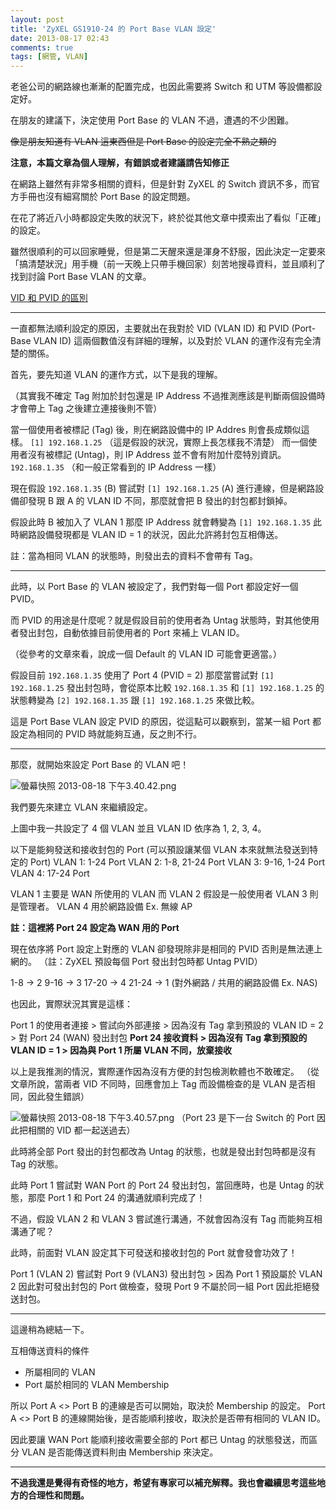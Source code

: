 ```yaml
---
layout: post
title: 'ZyXEL GS1910-24 的 Port Base VLAN 設定'
date: 2013-08-17 02:43
comments: true
tags: [網管, VLAN]
---
```

老爸公司的網路線也漸漸的配置完成，也因此需要將 Switch 和 UTM 等設備都設定好。

在朋友的建議下，決定使用 Port Base 的 VLAN 不過，遭遇的不少困難。

<del>像是朋友知道有 VLAN 這東西但是 Port Base 的設定完全不熟之類的</del>

**注意，本篇文章為個人理解，有錯誤或者建議請告知修正**

<!--more-->

在網路上雖然有非常多相關的資料，但是針對 ZyXEL 的 Switch 資訊不多，而官方手冊也沒有細寫關於 Port Base 的設定問題。

在花了將近八小時都設定失敗的狀況下，終於從其他文章中摸索出了看似「正確」的設定。

雖然很順利的可以回家睡覺，但是第二天醒來還是渾身不舒服，因此決定一定要來「搞清楚狀況」用手機（前一天晚上只帶手機回家）刻苦地搜尋資料，並且順利了找到討論 Port Base VLAN 的文章。

[VID 和 PVID 的區別](https://576642026.blog.51cto.com/1353191/811386)

---

一直都無法順利設定的原因，主要就出在我對於 VID (VLAN ID) 和 PVID (Port-Base VLAN ID) 這兩個數值沒有詳細的理解，以及對於 VLAN 的運作沒有完全清楚的關係。

首先，要先知道 VLAN 的運作方式，以下是我的理解。

（其實我不確定 Tag 附加於封包還是 IP Address 不過推測應該是判斷兩個設備時才會帶上 Tag 之後建立連接後則不管）

當一個使用者被標記 (Tag) 後，則在網路設備中的 IP Addres 則會長成類似這樣。
`[1] 192.168.1.25` （這是假設的狀況，實際上長怎樣我不清楚）
而一個使用者沒有被標記 (Untag)，則 IP Address 並不會有附加什麼特別資訊。
`192.168.1.35` （和一般正常看到的 IP Address 一樣）

現在假設 `192.168.1.35` (B) 嘗試對 `[1] 192.168.1.25` (A) 進行連線，但是網路設備卻發現 B 跟 A 的 VLAN ID 不同，那麼就會把 B 發出的封包都封鎖掉。

假設此時 B 被加入了 VLAN 1 那麼 IP Address 就會轉變為 `[1] 192.168.1.35` 此時網路設備發現都是 VLAN ID = 1 的狀況，因此允許將封包互相傳送。

註：當為相同 VLAN 的狀態時，則發出去的資料不會帶有 Tag。

---

此時，以 Port Base 的 VLAN 被設定了，我們對每一個 Port 都設定好一個 PVID。

而 PVID 的用途是什麼呢？就是假設目前的使用者為 Untag 狀態時，對其他使用者發出封包，自動依據目前使用者的 Port 來補上 VLAN ID。

（從參考的文章來看，說成一個 Default 的 VLAN ID 可能會更適當。）

假設目前 `192.168.1.35` 使用了 Port 4 (PVID = 2) 那麼當嘗試對 `[1] 192.168.1.25` 發出封包時，會從原本比較 `192.168.1.35` 和 `[1] 192.168.1.25` 的狀態轉變為 `[2] 192.168.1.35` 跟 `[1] 192.168.1.25` 來做比較。

這是 Port Base VLAN 設定 PVID 的原因，從這點可以觀察到，當某一組 Port 都設定為相同的 PVID 時就能夠互通，反之則不行。

---

那麼，就開始來設定 Port Base 的 VLAN 吧！

![螢幕快照 2013-08-18 下午3.40.42.png](https://user-image.logdown.io/user/52/blog/52/post/87501/9Is7MPIZRcS5ZxmWuMNv_%E8%9E%A2%E5%B9%95%E5%BF%AB%E7%85%A7%202013-08-18%20%E4%B8%8B%E5%8D%883.40.42.png)

我們要先來建立 VLAN 來繼續設定。

上圖中我一共設定了 4 個 VLAN 並且 VLAN ID 依序為 1, 2, 3, 4。

以下是能夠發送和接收封包的 Port (可以預設讓某個 VLAN 本來就無法發送到特定的 Port)
VLAN 1: 1-24 Port
VLAN 2: 1-8, 21-24 Port
VLAN 3: 9-16, 1-24 Port
VLAN 4: 17-24 Port

VLAN 1 主要是 WAN 所使用的 VLAN
而 VLAN 2 假設是一般使用者 VLAN 3 則是管理者。
VLAN 4 用於網路設備 Ex. 無線 AP

**註：這裡將 Port 24 設定為 WAN 用的 Port**

現在依序將 Port 設定上對應的 VLAN 卻發現除非是相同的 PVID 否則是無法連上網的。
（註：ZyXEL 預設每個 Port 發出封包時都 Untag PVID）

1-8 -> 2
9-16 -> 3
17-20 -> 4
21-24 -> 1 (對外網路 / 共用的網路設備 Ex. NAS)

也因此，實際狀況其實是這樣：

Port 1 的使用者連接 > 嘗試向外部連接 > 因為沒有 Tag 拿到預設的 VLAN ID = 2 > 對 Port 24 (WAN) 發出封包
**Port 24 接收資料 > 因為沒有 Tag 拿到預設的 VLAN ID = 1 > 因為與 Port 1 所屬 VLAN 不同，放棄接收**

以上是我推測的情況，實際運作因為沒有方便的封包檢測軟體也不敢確定。
（從文章所說，當兩者 VID 不同時，回應會加上 Tag 而設備檢查的是 VLAN 是否相同，因此發生錯誤）

![螢幕快照 2013-08-18 下午3.40.57.png](https://user-image.logdown.io/user/52/blog/52/post/87501/QBjF9xz4R2eGgwWL1my0_%E8%9E%A2%E5%B9%95%E5%BF%AB%E7%85%A7%202013-08-18%20%E4%B8%8B%E5%8D%883.40.57.png)
（Port 23 是下一台 Switch 的 Port 因此把相關的 VID 都一起送過去）

此時將全部 Port 發出的封包都改為 Untag 的狀態，也就是發出封包時都是沒有 Tag 的狀態。

此時 Port 1 嘗試對 WAN Port 的 Port 24 發出封包，當回應時，也是 Untag 的狀態，那麼 Port 1 和 Port 24 的溝通就順利完成了！

不過，假設 VLAN 2 和 VLAN 3 嘗試進行溝通，不就會因為沒有 Tag 而能夠互相溝通了呢？

此時，前面對 VLAN 設定其下可發送和接收封包的 Port 就會發會功效了！

Port 1 (VLAN 2) 嘗試對 Port 9 (VLAN3) 發出封包 > 因為 Port 1 預設屬於 VLAN 2 因此對可發出封包的 Port 做檢查，發現 Port 9 不屬於同一組 Port 因此拒絕發送封包。

---

這邊稍為總結一下。

互相傳送資料的條件

* 所屬相同的 VLAN
* Port 屬於相同的 VLAN Membership

所以 Port A <> Port B 的連線是否可以開始，取決於 Membership 的設定。
Port A <> Port B 的連線開始後，是否能順利接收，取決於是否帶有相同的 VLAN ID。

因此要讓 WAN Port 能順利接收需要全部的 Port 都已 Untag 的狀態發送，而區分 VLAN 是否能傳送資料則由 Membership 來決定。

---

**不過我還是覺得有奇怪的地方，希望有專家可以補充解釋。我也會繼續思考這些地方的合理性和問題。**


